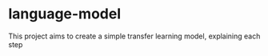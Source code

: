 # language-model
This project aims to create a simple transfer learning model, explaining each step
